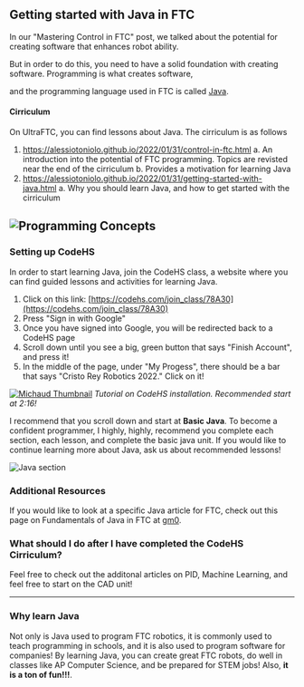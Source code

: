 ## Getting started with Java in FTC

In our "Mastering Control in FTC" post, we talked about the potential for creating software that enhances robot ability. 

But in order to do this, you need to have a solid foundation with creating software. Programming is what creates software,

and the programming language used in FTC is called [Java](https://gm0.org/en/latest/docs/software/fundamental-concepts.html).

#### Cirriculum
 
On UltraFTC, you can find lessons about Java. The cirriculum is as follows
1. https://alessiotoniolo.github.io/2022/01/31/control-in-ftc.html
  a. An introduction into the potential of FTC programming. Topics are revisted near the end of the cirriculum
  b. Provides a motivation for learning Java
2. https://alessiotoniolo.github.io/2022/01/31/getting-started-with-java.html
  a. Why you should learn Java, and how to get started with the cirriculum
  
![Programming Concepts](https://www.assignmenthelp.net/images/elements-of-programming.png)
---

### Setting up CodeHS

In order to start learning Java, join the CodeHS class, a website where you can find guided lessons and activities for learning Java.

1. Click on this link: [https://codehs.com/join_class/78A30](https://codehs.com/join_class/78A30)
2. Press "Sign in with Google"
3. Once you have signed into Google, you will be redirected back to a CodeHS page
4. Scroll down until you see a big, green button that says "Finish Account", and press it!
5. In the middle of the page, under "My Progess", there should be a bar that says "Cristo Rey Robotics 2022." Click on it!

[![Michaud Thumbnail](https://i3.ytimg.com/vi/4zqjLV5Lm1c/maxresdefault.jpg)](https://www.youtube.com/watch?v=4zqjLV5Lm1c)
*Tutorial on CodeHS installation. Recommended start at 2:16!*

I recommend that you scroll down and start at **Basic Java**. To become a confident programmer, I highly, highly, recommend you complete each section, each lesson, 
and complete the basic java unit. If you would like to continue learning more about Java, ask us about recommended lessons!

![Java section](https://uploads.codehs.com/eebf6a0a7dc7f260e8d43b54c9c29c40)

### Additional Resources

If you would like to look at a specific Java article for FTC, check out this page on Fundamentals of Java in FTC at [gm0](https://gm0.org/en/latest/docs/software/fundamental-concepts.html).

### What should I do after I have completed the CodeHS Cirriculum?

Feel free to check out the additonal articles on PID, Machine Learning, and feel free to start on the CAD unit!

---

### Why learn Java

Not only is Java used to program FTC robotics, it is commonly used to teach programming in schools, and it is also used to program software for companies!
By learning Java, you can create great FTC robots, do well in classes like AP Computer Science, and be prepared for STEM jobs! Also, **it is a ton of fun!!!**.
